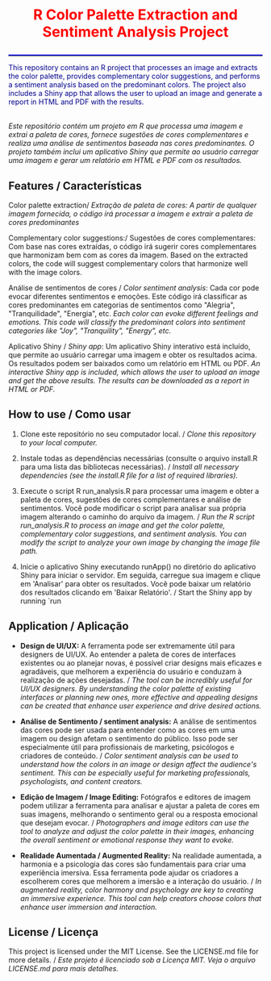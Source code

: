 
# <p align="center" style="color:red;">R Color Palette Extraction and Sentiment Analysis Project</p>
<hr style="border-top: 2px solid blue;">


<div style="color: darkblue;">
This repository contains an R project that processes an image and extracts the color palette, provides complementary color suggestions, and performs a sentiment analysis based on the predominant colors. The project also includes a Shiny app that allows the user to upload an image and generate a report in HTML and PDF with the results.
</div> <br>

*Este repositório contém um projeto em R que processa uma imagem e extrai a paleta de cores, fornece sugestões de cores complementares e realiza uma análise de sentimentos baseada nas cores predominantes. O projeto também inclui um aplicativo Shiny que permite ao usuário carregar uma imagem e gerar um relatório em HTML e PDF com os resultados.*



## **Features / Características**

Color palette extraction/ *Extração de paleta de cores: A partir de qualquer imagem fornecida, o código irá processar a imagem e extrair a paleta de cores predominantes*

Complementary color suggestions:/ Sugestões de cores complementares: Com base nas cores extraídas, o código irá sugerir cores complementares que harmonizam bem com as cores da imagem. Based on the extracted colors, the code will suggest complementary colors that harmonize well with the image colors.

Análise de sentimentos de cores / *Color sentiment analysis*: Cada cor pode evocar diferentes sentimentos e emoções. Este código irá classificar as cores predominantes em categorias de sentimentos como "Alegria", "Tranquilidade", "Energia", etc. *Each color can evoke different feelings and emotions. This code will classify the predominant colors into sentiment categories like "Joy", "Tranquility", "Energy", etc.*

Aplicativo Shiny / *Shiny app*: Um aplicativo Shiny interativo está incluído, que permite ao usuário carregar uma imagem e obter os resultados acima. Os resultados podem ser baixados como um relatório em HTML ou PDF. *An interactive Shiny app is included, which allows the user to upload an image and get the above results. The results can be downloaded as a report in HTML or PDF.*

## **How to use / Como usar**

1) Clone este repositório no seu computador local. / *Clone this repository to your local computer.*

2) Instale todas as dependências necessárias (consulte o arquivo install.R para uma lista das bibliotecas necessárias). / *Install all necessary dependencies (see the install.R file for a list of required libraries).*

3) Execute o script R run_analysis.R para processar uma imagem e obter a paleta de cores, sugestões de cores complementares e análise de sentimentos. Você pode modificar o script para analisar sua própria imagem alterando o caminho do arquivo da imagem. / *Run the R script run_analysis.R to process an image and get the color palette, complementary color suggestions, and sentiment analysis. You can modify the script to analyze your own image by changing the image file path.*

4) Inicie o aplicativo Shiny executando runApp() no diretório do aplicativo Shiny para iniciar o servidor. Em seguida, carregue sua imagem e clique em 'Analisar' para obter os resultados. Você pode baixar um relatório dos resultados clicando em 'Baixar Relatório'. / Start the Shiny app by running `run

## **Application / Aplicação**

- **Design de UI/UX:** A ferramenta pode ser extremamente útil para designers de UI/UX. Ao entender a paleta de cores de interfaces existentes ou ao planejar novas, é possível criar designs mais eficazes e agradáveis, que melhorem a experiência do usuário e conduzam à realização de ações desejadas. / *The tool can be incredibly useful for UI/UX designers. By understanding the color palette of existing interfaces or planning new ones, more effective and appealing designs can be created that enhance user experience and drive desired actions.*

- **Análise de Sentimento / sentiment analysis:** A análise de sentimentos das cores pode ser usada para entender como as cores em uma imagem ou design afetam o sentimento do público. Isso pode ser especialmente útil para profissionais de marketing, psicólogos e criadores de conteúdo. / *Color sentiment analysis can be used to understand how the colors in an image or design affect the audience's sentiment. This can be especially useful for marketing professionals, psychologists, and content creators.*

- **Edição de Imagem / Image Editing:** Fotógrafos e editores de imagem podem utilizar a ferramenta para analisar e ajustar a paleta de cores em suas imagens, melhorando o sentimento geral ou a resposta emocional que desejam evocar. / *Photographers and image editors can use the tool to analyze and adjust the color palette in their images, enhancing the overall sentiment or emotional response they want to evoke.*

- **Realidade Aumentada / Augmented Reality:** Na realidade aumentada, a harmonia e a psicologia das cores são fundamentais para criar uma experiência imersiva. Essa ferramenta pode ajudar os criadores a escolherem cores que melhorem a imersão e a interação do usuário. / *In augmented reality, color harmony and psychology are key to creating an immersive experience. This tool can help creators choose colors that enhance user immersion and interaction.*

## **License / Licença**
This project is licensed under the MIT License. See the LICENSE.md file for more details. / *Este projeto é licenciado sob a Licença MIT. Veja o arquivo LICENSE.md para mais detalhes.*

